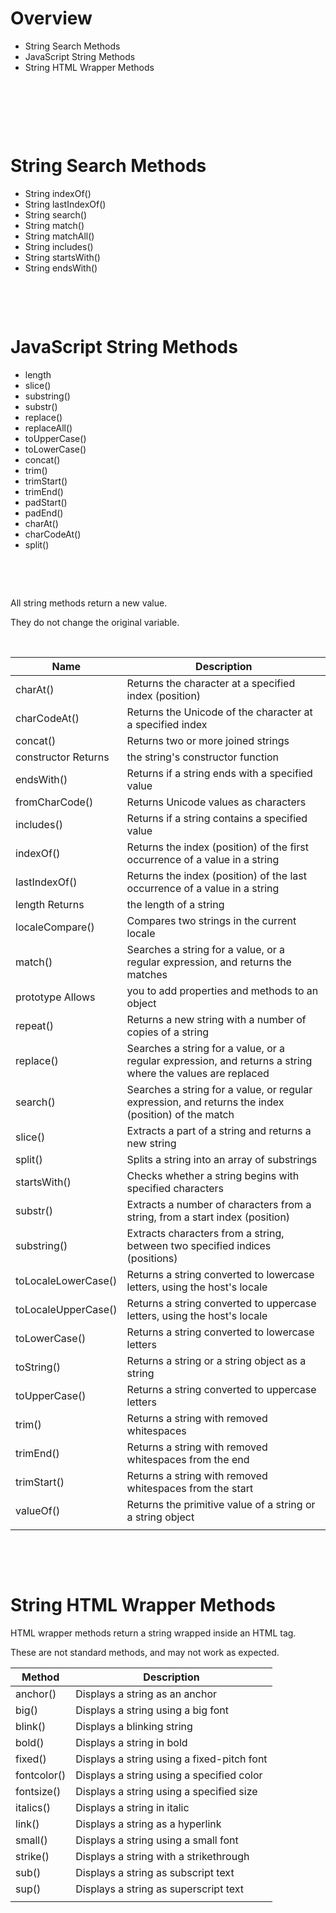 # Overview

- String Search Methods
- JavaScript String Methods
- String HTML Wrapper Methods

&nbsp;

&nbsp;

&nbsp;

# String Search Methods

- String indexOf()
- String lastIndexOf()
- String search()
- String match()
- String matchAll()
- String includes()
- String startsWith()
- String endsWith()

&nbsp;

&nbsp;

# JavaScript String Methods

- length
- slice()
- substring()
- substr()
- replace()
- replaceAll()
- toUpperCase()
- toLowerCase()
- concat()
- trim()
- trimStart()
- trimEnd()
- padStart()
- padEnd()
- charAt()
- charCodeAt()
- split()

&nbsp;

&nbsp;

All string methods return a new value.

They do not change the original variable.

&nbsp;

| Name                | Description                                                                                                |
| ------------------- | ---------------------------------------------------------------------------------------------------------- |
| charAt()            | Returns the character at a specified index (position)                                                      |
| charCodeAt()        | Returns the Unicode of the character at a specified index                                                  |
| concat()            | Returns two or more joined strings                                                                         |
| constructor Returns | the string's constructor function                                                                          |
| endsWith()          | Returns if a string ends with a specified value                                                            |
| fromCharCode()      | Returns Unicode values as characters                                                                       |
| includes()          | Returns if a string contains a specified value                                                             |
| indexOf()           | Returns the index (position) of the first occurrence of a value in a string                                |
| lastIndexOf()       | Returns the index (position) of the last occurrence of a value in a string                                 |
| length Returns      | the length of a string                                                                                     |
| localeCompare()     | Compares two strings in the current locale                                                                 |
| match()             | Searches a string for a value, or a regular expression, and returns the matches                            |
| prototype Allows    | you to add properties and methods to an object                                                             |
| repeat()            | Returns a new string with a number of copies of a string                                                   |
| replace()           | Searches a string for a value, or a regular expression, and returns a string where the values are replaced |
| search()            | Searches a string for a value, or regular expression, and returns the index (position) of the match        |
| slice()             | Extracts a part of a string and returns a new string                                                       |
| split()             | Splits a string into an array of substrings                                                                |
| startsWith()        | Checks whether a string begins with specified characters                                                   |
| substr()            | Extracts a number of characters from a string, from a start index (position)                               |
| substring()         | Extracts characters from a string, between two specified indices (positions)                               |
| toLocaleLowerCase() | Returns a string converted to lowercase letters, using the host's locale                                   |
| toLocaleUpperCase() | Returns a string converted to uppercase letters, using the host's locale                                   |
| toLowerCase()       | Returns a string converted to lowercase letters                                                            |
| toString()          | Returns a string or a string object as a string                                                            |
| toUpperCase()       | Returns a string converted to uppercase letters                                                            |
| trim()              | Returns a string with removed whitespaces                                                                  |
| trimEnd()           | Returns a string with removed whitespaces from the end                                                     |
| trimStart()         | Returns a string with removed whitespaces from the start                                                   |
| valueOf()           | Returns the primitive value of a string or a string object                                                 |
|                     |                                                                                                            |

&nbsp;

&nbsp;

# String HTML Wrapper Methods

HTML wrapper methods return a string wrapped inside an HTML tag.

These are not standard methods, and may not work as expected.

| Method      | Description                                |
| ----------- | ------------------------------------------ |
| anchor()    | Displays a string as an anchor             |
| big()       | Displays a string using a big font         |
| blink()     | Displays a blinking string                 |
| bold()      | Displays a string in bold                  |
| fixed()     | Displays a string using a fixed-pitch font |
| fontcolor() | Displays a string using a specified color  |
| fontsize()  | Displays a string using a specified size   |
| italics()   | Displays a string in italic                |
| link()      | Displays a string as a hyperlink           |
| small()     | Displays a string using a small font       |
| strike()    | Displays a string with a strikethrough     |
| sub()       | Displays a string as subscript text        |
| sup()       | Displays a string as superscript text      |
|             |                                            |

